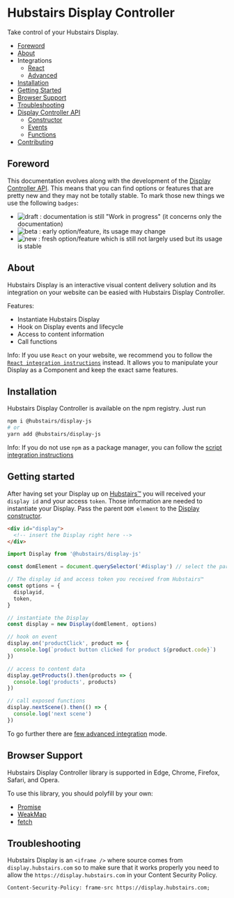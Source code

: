 # Hubstairs Display Controller

Take control of your Hubstairs Display.

- [Foreword](#foreword)
- [About](#about)
- Integrations
  - [React](./docs/REACT_INTEGRATION.md)
  - [Advanced](./docs/ADVANCED_INTEGRATION.md)
- [Installation](#installation)
- [Getting Started](#getting-started)
- [Browser Support](#browser-support)
- [Troubleshooting](#troubleshooting)
- [Display Controller API](./docs/API.md#display-controller-api)
  - [Constructor](./docs/API.md#constructor)
  - [Events](./docs/API.md#events)
  - [Functions](./docs/API.md#functions)
- [Contributing](./docs/CONTRIBUTING.md)

## Foreword

This documentation evolves along with the development of the [Display Controller API](./docs/API.md#display-controller-api). This means that you can find options or features that are pretty new and they may not be totally stable. To mark those new things we use the following `badges`:

- ![draft] : documentation is still "Work in progress" (it concerns only the documentation)
- ![beta] : early option/feature, its usage may change
- ![new] : fresh option/feature which is still not largely used but its usage is stable

## About

Hubstairs Display is an interactive visual content delivery solution and its integration on your website can be easied with Hubstairs Display Controller.

Features:

- Instantiate Hubstairs Display
- Hook on Display events and lifecycle
- Access to content information
- Call functions

Info: If you use `React` on your website, we recommend you to follow the [`React integration instructions`](./docs/REACT_INTEGRATION.md) instead. It allows you to manipulate your Display as a Component and keep the exact same features.

## Installation

Hubstairs Display Controller is available on the npm registry. Just run

```bash
npm i @hubstairs/display-js
# or
yarn add @hubstairs/display-js
```

Info: If you do not use `npm` as a package manager, you can follow the [script integration instructions](./docs/ADVANCED_INTEGRATION.md#using-a-cdn)

## Getting started

After having set your Display up on [Hubstairs™](https://app.hubstairs.com) you will received your `display id` and your access `token`. Those information are needed to instantiate your Display. Pass the parent `DOM element` to the [Display constructor](./docs/API#constructor).

```html
<div id="display">
  <!-- insert the Display right here -->
</div>
```

```js
import Display from '@hubstairs/display-js'

const domElement = document.querySelector('#display') // select the parent DOM element

// The display id and access token you received from Hubstairs™
const options = {
  displayid,
  token,
}

// instantiate the Display
const display = new Display(domElement, options)

// hook on event
display.on('productClick', product => {
  console.log(`product button clicked for product ${product.code}`)
})

// access to content data
display.getProducts().then(products => {
  console.log('products', products)
})

// call exposed functions
display.nextScene().then(() => {
  console.log('next scene')
})
```

To go further there are [few advanced integration](./docs/ADVANCED_INTEGRATION.md) mode.

## Browser Support

Hubstairs Display Controller library is supported in Edge, Chrome, Firefox, Safari, and Opera.

To use this library, you should polyfill by your own:

- [Promise](https://developer.mozilla.org/en-US/docs/Web/JavaScript/Reference/Global_Objects/Promise)
- [WeakMap](https://developer.mozilla.org/en-US/docs/Web/JavaScript/Reference/Global_Objects/WeakMap)
- [fetch](https://developer.mozilla.org/en-US/docs/Web/API/Fetch_API)

## Troubleshooting

Hubstairs Display is an `<iframe />` where source comes from `display.hubstairs.com` so to make sure that it works properly you need to allow the `https://display.hubstairs.com` in your Content Security Policy.

```
Content-Security-Policy: frame-src https://display.hubstairs.com;
```

[draft]: https://img.shields.io/badge/draft-orange
[beta]: https://img.shields.io/badge/beta-blue
[new]: https://img.shields.io/badge/new-green
